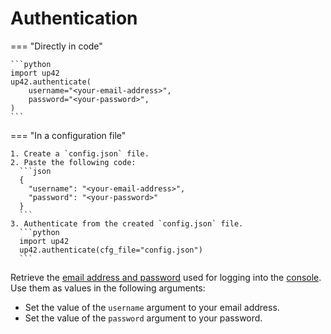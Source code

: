 # Authentication

=== "Directly in code"

    ```python
    import up42
    up42.authenticate(
        username="<your-email-address>",
        password="<your-password>",
    )
    ```

=== "In a configuration file"

    1. Create a `config.json` file.
    2. Paste the following code:
      ```json
      {
        "username": "<your-email-address>",
        "password": "<your-password>"
      }
      ```
    3. Authenticate from the created `config.json` file.
      ```python
      import up42
      up42.authenticate(cfg_file="config.json")
      ```

Retrieve the [email address and password](https://docs.up42.com/getting-started/account/management) used for logging into the [console](https://console.up42.com/?utm_source=documentation). Use them as values in the following arguments:

- Set the value of the `username` argument to your email address.
- Set the value of the `password` argument to your password.
